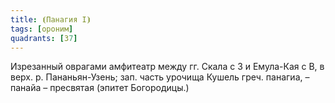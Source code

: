 ```yaml
---
title: ⦗Панагия I⦘
tags: [ороним]
quadrants: [З7]
---
```


Изрезанный оврагами амфитеатр между гг. Скала с З и Емула-Кая с В, в верх. р.
Пананьян-Узень; зап. часть урочища Кушель греч. панагиа, – панайа – пресвятая
(эпитет Богородицы.)
